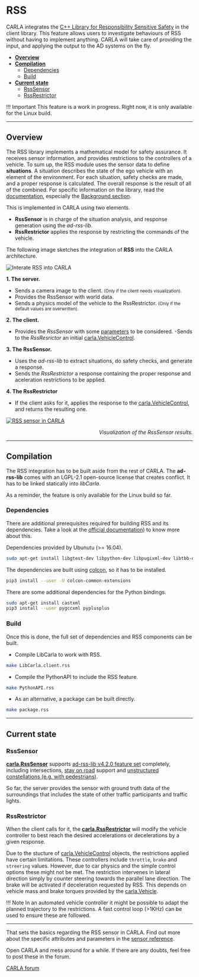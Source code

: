 # RSS

CARLA integrates the [C++ Library for Responsibility Sensitive Safety](https://github.com/intel/ad-rss-lib) in the client library. This feature allows users to investigate behaviours of RSS without having to implement anything. CARLA will take care of providing the input, and applying the output to the AD systems on the fly.

*   [__Overview__](#overview)
*   [__Compilation__](#compilation)
	*   [Dependencies](#dependencies)
	*   [Build](#build)
*	[__Current state__](#current-state)
	*   [RssSensor](#rsssensor)
	*   [RssRestrictor](#rssrestrictor)

!!! Important
    This feature is a work in progress. Right now, it is only available for the Linux build.

---
## Overview

The RSS library implements a mathematical model for safety assurance. It receives sensor information, and provides restrictions to the controllers of a vehicle. To sum up, the RSS module uses the sensor data to define __situations__. A situation describes the state of the ego vehicle with an element of the environment. For each situation, safety checks are made, and a proper response is calculated. The overall response is the result of all of the combined. For specific information on the library, read the [documentation](https://intel.github.io/ad-rss-lib/), especially the [Background section](https://intel.github.io/ad-rss-lib/ad_rss/Overview/).

This is implemented in CARLA using two elements.

*	__RssSensor__ is in charge of the situation analysis, and response generation using the *ad-rss-lib*.
*	__RssRestrictor__ applies the response by restricting the commands of the vehicle.

The following image sketches the integration of __RSS__ into the CARLA architecture.

![Interate RSS into CARLA](img/rss_carla_integration_architecture.png)

__1. The server.__

- Sends a camera image to the client. <small>(Only if the client needs visualization).</small>
- Provides the RssSensor with world data.
- Sends a physics model of the vehicle to the RssRestrictor. <small>(Only if the default values are overwritten).</small>

__2. The client.__

- Provides the *RssSensor* with some [parameters](https://intel.github.io/ad-rss-lib/ad_rss/Appendix-ParameterDiscussion/) to be considered.
-Sends to the *RssResrictor* an initial [carla.VehicleControl](python_api.md#carla.VehicleControl).

__3. The RssSensor.__

- Uses the *ad-rss-lib* to extract situations, do safety checks, and generate a response.
- Sends the *RssRestrictor* a response containing the proper response and aceleration restrictions to be applied.

__4. The RssRestrictor__

- If the client asks for it, applies the response to the [carla.VehicleControl](python_api.md#carla.VehicleControl), and returns the resulting one.

[![RSS sensor in CARLA](img/rss_carla_integration.png)](https://www.youtube.com/watch?v=UxKPXPT2T8Q)
<div style="text-align: right"><i>Visualization of the RssSensor results.</i></div>

---
## Compilation

The RSS integration has to be built aside from the rest of CARLA. The __ad-rss-lib__ comes with an LGPL-2.1 open-source license that creates conflict. It has to be linked statically into *libCarla*.

As a reminder, the feature is only available for the Linux build so far.

### Dependencies

There are additional prerequisites required for building RSS and its dependencies. Take a look at the [official documentation](https://intel.github.io/ad-rss-lib/BUILDING)) to know more about this.

Dependencies provided by Ubunutu (>= 16.04).
```sh
sudo apt-get install libgtest-dev libpython-dev libpugixml-dev libtbb-dev
```

The dependencies are built using [colcon](https://colcon.readthedocs.io/en/released/user/installation.html), so it has to be installed.
```sh
pip3 install --user -U colcon-common-extensions
```

There are some additional dependencies for the Python bindings.
```sh
sudo apt-get install castxml
pip3 install --user pygccxml pyplusplus
```

### Build

Once this is done, the full set of dependencies and RSS components can be built.

*	Compile LibCarla to work with RSS.

```sh
make LibCarla.client.rss
```

*	Compile the PythonAPI to include the RSS feature.

```sh
make PythonAPI.rss
```

*	As an alternative, a package can be built directly.
```sh
make package.rss
```

---
## Current state

### RssSensor

[__carla.RssSensor__](python_api.md#carla.RssSensor) supports [ad-rss-lib v4.2.0 feature set](https://intel.github.io/ad-rss-lib/RELEASE_NOTES_AND_DISCLAIMERS) completely, including intersections, [stay on road](https://intel.github.io/ad-rss-lib/ad_rss_map_integration/HandleRoadBoundaries/) support and [unstructured constellations (e.g. with pedestrians)](https://intel.github.io/ad-rss-lib/ad_rss/UnstructuredConstellations/).

So far, the server provides the sensor with ground truth data of the surroundings that includes the state of other traffic participants and traffic lights.

### RssRestrictor

When the client calls for it, the [__carla.RssRestrictor__](python_api.md#carla.RssRestrictor) will modify the vehicle controller to best reach the desired accelerations or decelerations by a given response.

Due to the stucture of [carla.VehicleControl](python_api.md#carla.VehicleControl) objects, the restrictions applied have certain limitations. These controllers include `throttle`, `brake` and `streering` values. However, due to car physics and the simple control options these might not be met. The restriction intervenes in lateral direction simply by counter steering towards the parallel lane direction. The brake will be activated if deceleration requested by RSS. This depends on vehicle mass and brake torques provided by the [carla.Vehicle](python_api.md#carla.Vehicle).

!!! Note
    In an automated vehicle controller it might be possible to adapt the planned trajectory to the restrictions. A fast control loop (>1KHz) can be used to ensure these are followed.

---

That sets the basics regarding the RSS sensor in CARLA. Find out more about the specific attributes and parameters in the [sensor reference](ref_sensors.md#rss-sensor).

Open CARLA and mess around for a while. If there are any doubts, feel free to post these in the forum.

<div class="build-buttons">
<p>
<a href="https://forum.carla.org/" target="_blank" class="btn btn-neutral" title="Go to the CARLA forum">
CARLA forum</a>
</p>
</div>
